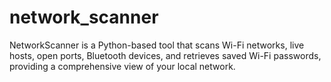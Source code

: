 # network_scanner
NetworkScanner is a Python-based tool that scans Wi-Fi networks, live hosts, open ports, Bluetooth devices, and retrieves saved Wi-Fi passwords, providing a comprehensive view of your local network.
